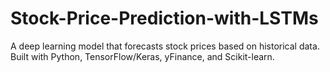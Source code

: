 # Stock-Price-Prediction-with-LSTMs
A deep learning model that forecasts stock prices based on historical data. Built with Python, TensorFlow/Keras, yFinance, and Scikit-learn.
